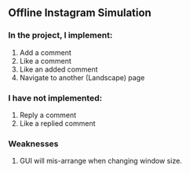 ## Offline Instagram Simulation

### In the project, I implement:

1. Add a comment
2. Like a comment
3. Like an added comment
4. Navigate to another (Landscape) page

### I have not implemented:

1. Reply a comment
2. Like a replied comment

### Weaknesses

1. GUI will mis-arrange when changing window size.


